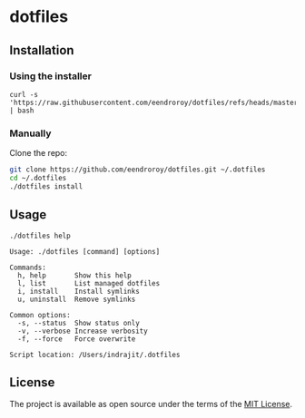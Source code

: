 # dotfiles
 
## Installation

### Using the installer

```shell
curl -s 'https://raw.githubusercontent.com/eendroroy/dotfiles/refs/heads/master/installer.sh' | bash
```

### Manually

Clone the repo:

```bash
git clone https://github.com/eendroroy/dotfiles.git ~/.dotfiles
cd ~/.dotfiles
./dotfiles install
```

## Usage

```shell
./dotfiles help
```

```
Usage: ./dotfiles [command] [options]

Commands:
  h, help       Show this help
  l, list       List managed dotfiles
  i, install    Install symlinks
  u, uninstall  Remove symlinks

Common options:
  -s, --status  Show status only
  -v, --verbose Increase verbosity
  -f, --force   Force overwrite

Script location: /Users/indrajit/.dotfiles
```

## License

The project is available as open source under the terms of the [MIT License](http://opensource.org/licenses/MIT).
